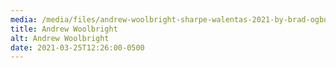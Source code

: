 ```yaml
---
media: /media/files/andrew-woolbright-sharpe-walentas-2021-by-brad-ogbonna.jpeg
title: Andrew Woolbright
alt: Andrew Woolbright
date: 2021-03-25T12:26:00-0500
---
```

